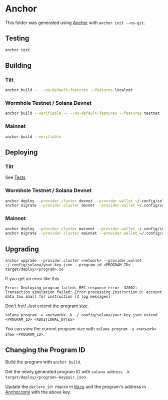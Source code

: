 # Anchor

This folder was generated using [Anchor](https://www.anchor-lang.com/) with `anchor init --no-git`.

## Testing

```bash
anchor test
```

## Building

### Tilt

```bash
anchor build -- --no-default-features --features localnet
```

### Wormhole Testnet / Solana Devnet

```bash
anchor build --verifiable -- --no-default-features --features testnet
```

### Mainnet

```bash
anchor build --verifiable
```

## Deploying

### Tilt

See [Tests](#tests)

### Wormhole Testnet / Solana Devnet

```bash
anchor deploy --provider.cluster devnet --provider.wallet ~/.config/solana/your-key.json
anchor migrate --provider.cluster devnet --provider.wallet ~/.config/solana/your-key.json
```

### Mainnet

```bash
anchor deploy --provider.cluster mainnet --provider.wallet ~/.config/solana/your-key.json
anchor migrate --provider.cluster mainnet --provider.wallet ~/.config/solana/your-key.json
```

## Upgrading

```
anchor upgrade --provider.cluster <network> --provider.wallet ~/.config/solana/your-key.json --program-id <PROGRAM_ID> target/deploy/<program>.so
```

If you get an error like this

```
Error: Deploying program failed: RPC response error -32002: Transaction simulation failed: Error processing Instruction 0: account data too small for instruction [3 log messages]
```

Don't fret! Just extend the program size.

```
solana program -u <network> -k ~/.config/solana/your-key.json extend <PROGRAM_ID> <ADDITIONAL_BYTES>
```

You can view the current program size with `solana program -u <network> show <PROGRAM_ID>`.

## Changing the Program ID

Build the program with `anchor build`.

Get the newly generated program ID with `solana address -k target/deploy/<program>-keypair.json`.

Update the `declare_id!` macro in [lib.rs](./programs/<program>/src/lib.rs) and the program's address in [Anchor.toml](./Anchor.toml) with the above key.
